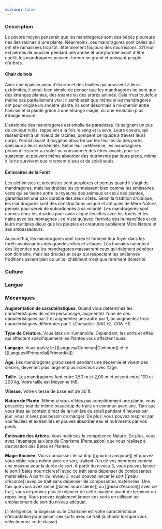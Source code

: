 ```yaml
---
subrace: false
---
```


### Description

Le pécore moyen penserait que les mandragores sont des bébés pleureurs nés des racines d'une plante. Néanmoins, ces mandragores sont celles qui ont été ramassées trop tôt : littéralement toujours des nourrissons. Si'l leur est permis de pousser pendant une année et une journée avant d'être cueilli, les mandragores peuvent former un grand et puissant peuple d'arbres.

#### Chair de bois

Avec une épaisse peau d'écorce et des feuilles qui poussent à leurs extrêmités, il serait bien simple de penser que les mandragores ne sont que des étranges plantes, des tréants ou des arbres animés. Cela n'est toutefois même pas partiellement vrai : il semblerait que même si les mandragores ont pour origine un ancêtre plante, ils sont désormais à mi-chemin entre l'animal et la plante grâce à une étrange magie, ou une évolution plus étrange encore.

L'anatomie des mandragores est emplie de paradoxes. Ils saignent un pus de couleur rubis, rappelent à la fois le sang et la sève. Leurs coeurs, qui ressemblent à un noeud de racines, pompent ce liquide à travers leurs corps, l'enrichissant d'oxygène absorbé par les feuilles ou des pores spéciaux à leurs extrémités. Selon leur préférence, les mandragores peuvent lézarder au soleil ou consommer des êtres vivants pour se sustenter, et peuvent même absorber des nutriments par leurs pieds, même s'ils ne survivent que rarement d'eau et de soleil seuls.

#### Émissaires de la Forêt

Les alchimistes et arcanistes sont perplexes et perdus quand il s'agit de mandragores, mais les druides les connaissent bien comme les émissaires verts qui se tienne entre le royaume des animaux et celui des plantes, garantissant une paix durable des deux côtés. Selon la tradition druidique, les mandragores sont des constructions unique et antiques de Mère Nature, pensés pour servir de subordonnés à sa volonté. Les mandragores sont connus chez les druides pour avoir aligné les elfes avec les forêts et les nains avec les montagnes ; ce n'est qu'avec l'arrivée des humanoïdes et de leurs multiples dieux que les peuples et créatures oublièrent Mère Nature et ses ambassadeurs.

Aujourd'hui, les mandragores sont rares et fondent leur foyer dans les forêts avoisinantes des grandes villes et villages. Les humains racontent des légendes sur les mandragores massacrant ceux qui daignent pénétrer son domaine, mais les druides et ceux qui respectent les anciennes traditions savent bien qu'un tel châtiment n'est que rarement démérité.

### Culture

### Langue

### Mécaniques

**Augmentation de caractéristiques**. Quand vous déterminez les caractéristiques de votre personnage, augmentez l'une de ces caractéristiques par 2 et augmentez une autre par 1, ou augmentez trois caractéristiques différentes par 1. (*Conseillé : SAG +2, CON +1*)

**Type de Créature.** Vous êtes un Humanoïde. Cependant, les sorts et effes qui affectent spécifiquement les Plantes vous affectent aussi.

**Langage.** Vous parlez le [[Langues#Commun|Commun]] et le [[Langues#Primordial|Primordial]].

**Âge.** Les mandragores grandissent pendant une décennie et vivent des siècles, devenant plus large et plus _écorceux_ avec l'âge.

**Taille.** Les mandragores font entre 1,50 m et 2,00 m et pèsent entre 100 et 200 kg. Votre taille est Moyenne (M).

**Vitesse.** Votre vitesse de base est de 30 ft.

**Nature de Plante.** Même si vous n'êtes pas complètement une plante, vous possédez tout de même beaucoup de traits en commun avec une. Tant que vous êtes au contact direct de la lumière du soleil pendant 4 heures par jour, vous n'avez pas besoin de manger. De plus, vous pouvez respirer par vos feuilles et extrémités et pouvez absorber eau et nutriments par vos pieds.

**Émissaire des Arbres.** Vous maîtrisez la compétence Nature. De plus, vous avez l'avantage aux jets de Charisme (Persuasion) que vous réalisez à destination des Bêtes et Plantes.

**Magie Racinée.** Vous connaissez le cantrip [[gourdin amgique]] et pouvez vous cibler vous même avec ce sort, traitant l'un de vos membres comme une massue pour la durée du sort. À partir du niveau 3, vous pouvez lancer le sort [[baies nourricières]] avec ce trait sans dépenser de composantes matérielles. À partir du niveau 3, vous pouvez lancer le sort [[peau d'écorce]] avec ce trait sans dépenser de composantes matérielles. Une fois que vous avez lancé [[baies nourricières]] ou [[peau d'écorce]] avec ce trait, vous ne pouvez plus le relancer de cette manière avant de terminer un repos long. Vous pouvez également lancer ces sorts en utilisant un emplacement de sort du niveau adéquat.

L'Intelligence, la Sagesse ou le Charisme est votre caractéristique d'incantation pour lancer ces sorts avec ce trait (à choisir lorsque vous sélectionnez cette classe).
